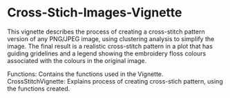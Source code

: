 # Cross-Stich-Images-Vignette
This vignette describes the process of creating a cross-stitch pattern version of any PNG/JPEG image, using clustering analysis to simplify the image. 
The final result is a realistic cross-stitch pattern in a plot that has guiding gridelines and a legend showing the embroidery floss colours associated with the colours in the original image. 

Functions: Contains the functions used in the Vignette.\
CrossStitchVignette: Explains process of creating cross-stich pattern, using the functions created.
